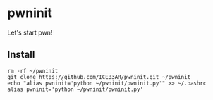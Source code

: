 # pwninit
Let's start pwn!

## Install
```
rm -rf ~/pwninit
git clone https://github.com/ICEB3AR/pwninit.git ~/pwninit
echo "alias pwninit='python ~/pwninit/pwninit.py'" >> ~/.bashrc
alias pwninit='python ~/pwninit/pwninit.py'
```
